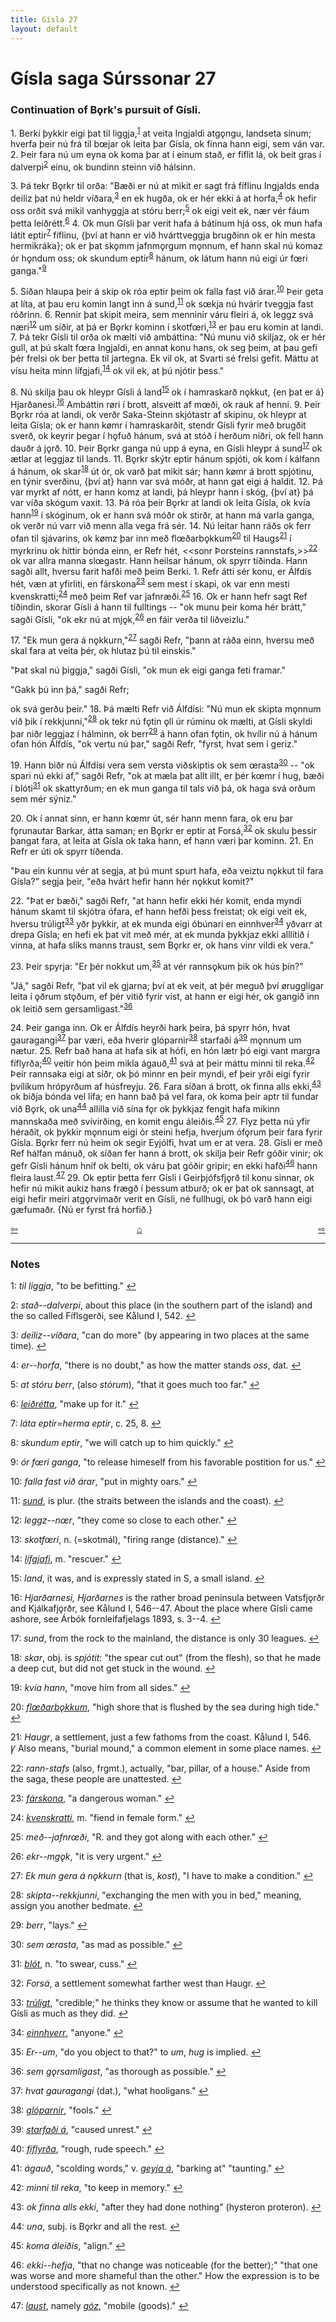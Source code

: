 ```yaml
---
title: Gísla 27
layout: default
---
```


# Gísla saga Súrssonar 27

### Continuation of B&#x1EB;rk's pursuit of Gísli.

1\. Berki þykkir eigi þat til liggja,<sup id="a1">[1](#myfootnote1)</sup> at veita Ingjaldi atg&#x1EB;ngu, landseta sínum; hverfa þeir nú frá til b&oelig;jar ok leita þar Gísla, ok finna hann eigi, sem ván var. 2. Þeir fara nú um eyna ok koma þar at í einum stað, er fíflit lá, ok beit gras í dalverpi<sup id="a2">[2](#myfootnote2)</sup> einu, ok bundinn steinn við hálsinn.

3\. Þá tekr B&#x1EB;rkr til orða: "Bæði er nú at mikit er sagt frá fíflinu Ingjalds enda deiliz þat nú heldr víðara,<sup id="a3">[3](#myfootnote3)</sup> en ek hugða, ok er hér ekki á at horfa,<sup id="a4">[4](#myfootnote4)</sup> ok hefir oss orðit svá mikil vanhyggja at stóru berr;<sup id="a5">[5](#myfootnote5)</sup> ok eigi veit ek, nær vér fáum þetta leiðrétt.<sup id="a6">[6](#myfootnote6)</sup> 4. Ok mun Gísli þar verit hafa á bátinum hjá oss, ok mun hafa látit eptir<sup id="a7">[7](#myfootnote7)</sup> fíflinu, {því at hann er við hvárttveggja brugðinn ok er hin mesta hermikráka}; ok er þat sk&#x1EB;mm jafnm&#x1EB;rgum m&#x1EB;nnum, ef hann skal nú komaz ór h&#x1EB;ndum oss; ok skundum eptir<sup id="a8">[8](#myfootnote8)</sup> hánum, ok látum hann nú eigi úr f&oelig;ri ganga."<sup id="a9">[9](#myfootnote9)</sup>

5\. Síðan hlaupa þeir á skip ok róa eptir þeim ok falla fast við árar.<sup id="a10">[10](#myfootnote10)</sup> Þeir geta at líta, at þau eru komin langt inn á sund,<sup id="a11">[11](#myfootnote11)</sup> ok s&oelig;kja nú hvárir tveggja fast róðrinn. 6. Rennir þat skipit meira, sem menninir váru fleiri á, ok leggz svá næri<sup id="a12">[12](#myfootnote12)</sup> um síðir, at þá er B&#x1EB;rkr kominn í skotf&oelig;ri,<sup id="a13">[13](#myfootnote13)</sup> er þau eru komin at landi. 7. Þá tekr Gísli til orða ok mælti við ambáttina: "Nú munu við skiljaz, ok er hér gull, at þú skalt f&oelig;ra Ingjaldi, en annat konu hans, ok seg þeim, at þau gefi þér frelsi ok ber þetta til jartegna. Ek vil ok, at Svarti sé frelsi gefit. Máttu at vísu heita minn lífgjafi,<sup id="a14">[14](#myfootnote14)</sup> ok vil ek, at þú njótir þess."

8\. Nú skilja þau ok hleypr Gísli á land<sup id="a15">[15](#myfootnote15)</sup> ok í hamraskarð n&#x1EB;kkut, {en þat er á} Hjarðanesi.<sup id="a16">[16](#myfootnote16)</sup> Ambáttin r&oslash;ri í brott, alsveitt af m&oelig;ði, ok rauk af henni. 9. Þeir B&#x1EB;rkr róa at landi, ok verðr Saka-Steinn skjótastr af skipinu, ok hleypr at leita Gísla; ok er hann k&oslash;mr í hamraskarðit, stendr Gísli fyrir með brugðit sverð, ok keyrir þegar í h&#x1EB;fuð hánum, svá at stóð í herðum niðri, ok fell hann dauðr á j&#x1EB;rð. 10. Þeir B&#x1EB;rkr ganga nú upp á eyna, en Gísli hleypr á sund<sup id="a17">[17](#myfootnote17)</sup> ok ætlar at leggjaz til lands. 11. B&#x1EB;rkr skýtr eptir hánum spjóti, ok kom í kálfann á hánum, ok skar<sup id="a18">[18](#myfootnote18)</sup> út ór, ok varð þat mikit sár; hann k&oslash;mr á brott spjótinu, en týnir sverðinu, {því at} hann var svá móðr, at hann gat eigi á haldit. 12. Þá var myrkt af nótt, er hann komz at landi, þá hleypr hann í skóg, {því at} þá var víða skógum vaxit. 13. Þá róa þeir B&#x1EB;rkr at landi ok leita Gísla, ok kvía hann<sup id="a19">[19](#myfootnote19)</sup> í skóginum, ok er hann svá móðr ok stirðr, at hann má varla ganga, ok verðr nú varr við menn alla vega frá sér. 14. Nú leitar hann ráðs ok ferr ofan til sjávarins, ok k&oslash;mz þar inn með fl&oelig;ðarb&#x1EB;kkum<sup id="a20">[20](#myfootnote20)</sup> til Haugs<sup id="a21">[21](#myfootnote21)</sup> í myrkrinu ok hittir bónda einn, er Refr hét, <<sonr Þorsteins rannstafs,>><sup id="a22">[22](#myfootnote22)</sup> ok var allra manna sl&oelig;gastr. Hann heilsar hánum, ok spyrr tíðinda. Hann sagði allt, hversu farit hafði með þeim Berki. 1. Refr átti sér konu, er Álfdís hét, væn at yfirliti, en fárskona<sup id="a23">[23](#myfootnote23)</sup> sem mest í skapi, ok var enn mesti kvenskratti;<sup id="a24">[24](#myfootnote24)</sup> með þeim Ref var jafnræði.<sup id="a25">[25](#myfootnote25)</sup> 16\. Ok er hann hefr sagt Ref tíðindin, skorar Gísli á hann til fulltings -- "ok munu þeir koma hér brátt," sagði Gísli, "ok ekr nú at mj&#x1EB;k,<sup id="a26">[26](#myfootnote26)</sup> en fáir verða til liðveizlu."

17\. "Ek mun gera á n&#x1EB;kkurn,"<sup id="a27">[27](#myfootnote27)</sup> sagði Refr, "þann at ráða einn, hversu með skal fara at veita þér, ok hlutaz þú til einskis."

"Þat skal nú þiggja," sagði Gísli, "ok mun ek eigi ganga feti framar."

"Gakk þú inn þá," sagði Refr;

ok svá gerðu þeir." 18. Þá mælti Refr við Álfdísi: "Nú mun ek skipta m&#x1EB;nnum við þik í rekkjunni,"<sup id="a28">[28](#myfootnote28)</sup> ok tekr nú f&#x1EB;tin &#x1EB;ll úr rúminu ok mælti, at Gísli skyldi þar niðr leggjaz í hálminn, ok berr<sup id="a29">[29](#myfootnote29)</sup> á hann ofan f&#x1EB;tin, ok hvílir nú á hánum ofan hón Álfdís, "ok vertu nú þar," sagði Refr, "fyrst, hvat sem í geriz."

19\. Hann biðr nú Álfdísi vera sem versta viðskiptis ok sem &oelig;rasta<sup id="a30">[30](#myfootnote30)</sup> -- "ok spari nú ekki af," sagði Refr, "ok at mæla þat allt illt, er þér k&oelig;mr í hug, bæði í blóti<sup id="a31">[31](#myfootnote31)</sup> ok skattyrðum; en ek mun ganga til tals við þá, ok haga svá orðum sem mér sýniz."

20\. Ok í annat sinn, er hann k&oelig;mr út, sér hann menn fara, ok eru þar f&#x1EB;runautar Barkar, átta saman; en B&#x1EB;rkr er eptir at Forsá,<sup id="a32">[32](#myfootnote32)</sup> ok skulu þessir þangat fara, at leita at Gísla ok taka hann, ef hann væri þar kominn. 21. En Refr er úti ok spyrr tíðenda.

"Þau ein kunnu vér at segja, at þú munt spurt hafa, eða veiztu n&#x1EB;kkut til fara Gísla?" segja þeir, "eða hvárt hefir hann hér n&#x1EB;kkut komit?"

22\. "Þat er bæði," sagði Refr, "at hann hefir ekki hér komit, enda myndi hánum skamt til skjótra ófara, ef hann hefði þess freistat; ok eigi veit ek, hversu trúligt<sup id="a33">[33](#myfootnote33)</sup> yðr þykkir, at ek munda eigi óbúnari en einnhver<sup id="a34">[34](#myfootnote34)</sup> yðvarr at drepa Gísla; en hefi ek þat vit með mér, at ek munda þykkjaz ekki alllítið í vinna, at hafa slíks manns traust, sem B&#x1EB;rkr er, ok hans vinr vildi ek vera."

23\. Þeir spyrja: "Er þér nokkut um,<sup id="a35">[35](#myfootnote35)</sup> at vér ranns&#x1EB;kum þik ok hús þín?"

"Já," sagði Refr, "þat vil ek gjarna; því at ek veit, at þér meguð því &oslash;ruggligar leita í &#x1EB;ðrum st&#x1EB;ðum, ef þér vitið fyrir víst, at hann er eigi hér, ok gangið inn ok leitið sem gersamligast."<sup id="a36">[36](#myfootnote36)</sup>

24\. Þeir ganga inn. Ok er Álfdís heyrði hark þeira, þá spyrr hón, hvat gauragangi<sup id="a37">[37](#myfootnote37)</sup> þar væri, eða hverir glóparnir<sup id="a38">[38](#myfootnote38)</sup> starfaði á<sup id="a39">[39](#myfootnote39)</sup> m&#x1EB;nnum um nætur. 25. Refr bað hana at hafa sik at hófi, en hón lætr þó eigi vant margra fíflyrða;<sup id="a40">[40](#myfootnote40)</sup> veitir hón þeim mikla ágauð,<sup id="a41">[41](#myfootnote41)</sup> svá at þeir máttu minni til reka.<sup id="a42">[42](#myfootnote42)</sup> Þeir rannsaka eigi at síðr, ok þó minnr en þeir myndi, ef þeir yrði eigi fyrir þvílíkum hrópyrðum af húsfreyju. 26. Fara síðan á brott, ok finna alls ekki,<sup id="a43">[43](#myfootnote43)</sup> ok biðja bónda vel lifa; en hann bað þá vel fara, ok koma þeir aptr til fundar við B&#x1EB;rk, ok una<sup id="a44">[44](#myfootnote44)</sup> allilla við sína f&#x1EB;r ok þykkjaz fengit hafa mikinn mannskaða með svívirðing, en komit engu áleiðis.<sup id="a45">[45](#myfootnote45)</sup> 27. Flyz þetta nú yfir héraðit, ok þykkir m&#x1EB;nnum eigi ór steini hefja, hverjum óf&#x1EB;rum þeir fara fyrir Gísla. B&#x1EB;rkr ferr nú heim ok segir Eyjólfi, hvat um er at vera. 28. Gísli er með Ref hálfan mánuð, ok síðan fer hann á brott, ok skilja þeir Refr góðir vinir; ok gefr Gísli hánum hníf ok belti, ok váru þat góðir gripir; en ekki hafði<sup id="a46">[46](#myfootnote46)</sup> hann fleira laust.<sup id="a47">[47](#myfootnote47)</sup> 29. Ok eptir þetta ferr Gísli í Geirþjófsfj&#x1EB;rð til konu sinnar, ok hefir nú mikit aukiz hans frægð í þessum atburð; ok er þat ok sannsagt, at eigi hefir meiri atg&#x1EB;rvimaðr verit en Gísli, né fullhugi, ok þó varð hann eigi gæfumaðr. {Nú er fyrst frá horfið.}

<div style="float: left"><a href="http://rcblack.net/Gisla_saga/Gisla_26">⇦</a></div>
<div style="float: right"><a href="http://rcblack.net/Gisla_saga/Gisla_28">⇨</a></div>
<div style="margin: 0 auto; width: 100px;"><a href="http://rcblack.net/Gisla_saga/Gisla_home">&#8962;</a></div>

---

### Notes

<a name="myfootnote1" id="f1">1</a>:
 _til liggja_, "to be befitting."
[↩](#a1)

<a name="myfootnote2" id="f2">2</a>:
 _stað--dalverpi_, about this place (in the southern part of the island) and the so called Fíflsgerði, see Kålund I, 542.
[↩](#a2)

<a name="myfootnote3" id="f3">3</a>:
 _deiliz--víðara_, "can do more" (by appearing in two places at the same time).
[↩](#a3)

<a name="myfootnote4" id="f4">4</a>:
 _er--horfa_, "there is no doubt," as how the matter stands _oss_, dat.
[↩](#a4)

<a name="myfootnote5" id="f5">5</a>:
 _at stóru berr_, (also _stórum_), "that it goes much too far."
[↩](#a5)

<a name="myfootnote6" id="f6">6</a>:
 [_leiðrétta_](http://web.ff.cuni.cz/cgi-bin/uaa_slovnik/gmc_search_v3?cmd=viewthis&id=cv:b0381:18), "make up for it."
[↩](#a6)

<a name="myfootnote7" id="f7">7</a>:
 _láta eptir=herma eptir_, c. 25, 8.
[↩](#a7)

<a name="myfootnote8" id="f8">8</a>:
 _skundum eptir_, "we will catch up to him quickly."
[↩](#a8)

<a name="myfootnote9" id="f9">9</a>:
 _ór f&oelig;ri ganga_, "to release himeself from his favorable postition for us."
[↩](#a9)

<a name="myfootnote10" id="f10">10</a>:
 _falla fast við árar_, "put in mighty oars."
[↩](#a10)

<a name="myfootnote11" id="f11">11</a>:
 [_sund_](http://web.ff.cuni.cz/cgi-bin/uaa_slovnik/gmc_search_v3?cmd=viewthis&id=cv:b0604:9), is plur. (the straits between the islands and the coast).
[↩](#a11)

<a name="myfootnote12" id="f12">12</a>:
 _leggz--n&oelig;r_, "they come so close to each other."
[↩](#a12)

<a name="myfootnote13" id="f13">13</a>:
 _skotf&oelig;ri_, n. (=skotmál), "firing range (distance)."
[↩](#a13)

<a name="myfootnote14" id="f14">14</a>:
 [_lífgjafi_](http://web.ff.cuni.cz/cgi-bin/uaa_slovnik/gmc_search_v3?cmd=formquery2&query=l%EDf-gjafi&startrow=1), m. "rescuer."
[↩](#a14)

<a name="myfootnote15" id="f15">15</a>:
 _land_, it was, and is expressly stated in S, a small island.
[↩](#a15)

<a name="myfootnote16" id="f16">16</a>:
 _Hjarðarnesi, Hjarðarnes_ is the rather broad peninsula between Vatsfj&#x1EB;rðr and Kjálkafj&#x1EB;rðr, see Kålund I, 546--47. About the place where Gísli came ashore, see Árbók fornleifafjelags 1893, s. 3--4.
[↩](#a16)

<a name="myfootnote17" id="f17">17</a>:
 _sund_, from the rock to the mainland, the distance is only 30 leagues.
[↩](#a17)

<a name="myfootnote18" id="f18">18</a>:
 _skar_, obj. is _spjótit_: "the spear cut out" (from the flesh), so that he made a deep cut, but did not get stuck in the wound.
[↩](#a18)

<a name="myfootnote19" id="f19">19</a>:
 _kvía hann_, "move him from all sides."
[↩](#a19)

<a name="myfootnote20" id="f20">20</a>:
 [_fl&oelig;ðarb&#x1EB;kkum_](http://web.ff.cuni.cz/cgi-bin/uaa_slovnik/gmc_search_v3?cmd=viewthis&id=cv:b0163:4), "high shore that is flushed by the sea during high tide."
[↩](#a20)

<a name="myfootnote21" id="f21">21</a>:
 _Haugr_, a settlement, just a few fathoms from the coast. Kålund I, 546.   
&#42856; Also means, "burial mound," a common element in some place names.
[↩](#a21)

<a name="myfootnote22" id="f22">22</a>:
 _rann-stafs_ (also, frgmt.), actually, "bar, pillar, of a house." Aside from the saga, these people are unattested.
[↩](#a22)

<a name="myfootnote23" id="f23">23</a>:
 [_fárskona_](http://web.ff.cuni.cz/cgi-bin/uaa_slovnik/gmc_search_v3?cmd=formquery2&query=f%26aacute;rs-kona&startrow=1), "a dangerous woman."
[↩](#a23)

<a name="myfootnote24" id="f24">24</a>:
 [_kvenskratti_](http://web.ff.cuni.cz/cgi-bin/uaa_slovnik/gmc_search_v3?cmd=viewthis&id=cv:b0362:56), m. "fiend in female form."
[↩](#a24)

<a name="myfootnote25" id="f25">25</a>:
 _með--jafnr&oelig;ði_, "R. and they got along with each other."
[↩](#a25)

<a name="myfootnote26" id="f26">26</a>:
 _ekr--mg&#x1EB;k_, "it is very urgent."
[↩](#a26)

<a name="myfootnote27" id="f27">27</a>:
 _Ek mun gera á n&#x1EB;kkurn_ (that is, _kost_), "I have to make a condition."
[↩](#a27)

<a name="myfootnote28" id="f28">28</a>:
 _skipta--rekkjunni_, "exchanging the men with you in bed," meaning, assign you another bedmate.
[↩](#a28)

<a name="myfootnote29" id="f29">29</a>:
 _berr_, "lays."
[↩](#a29)

<a name="myfootnote30" id="f30">30</a>:
 _sem &oelig;rasta_, "as mad as possible."
[↩](#a30)

<a name="myfootnote31" id="f31">31</a>:
 [_blót_](http://web.ff.cuni.cz/cgi-bin/uaa_slovnik/gmc_search_v3?cmd=viewthis&id=cv:b0070:20), n. "to swear, cuss."
[↩](#a31)

<a name="myfootnote32" id="f32">32</a>:
 _Forsá_, a settlement somewhat farther west than Haugr.
[↩](#a32)

<a name="myfootnote33" id="f33">33</a>:
 [_trúligt_](http://web.ff.cuni.cz/cgi-bin/uaa_slovnik/gmc_search_v3?cmd=viewthis&id=cv:b0642:37), "credible;" he thinks they know or assume that he wanted to kill Gísli as much as they did.
[↩](#a33)

<a name="myfootnote34" id="f34">34</a>:
 [_einnhverr_](http://web.ff.cuni.cz/cgi-bin/uaa_slovnik/gmc_search_v3?cmd=viewthis&id=cv:b0122:13), "anyone."
[↩](#a34)

<a name="myfootnote35" id="f35">35</a>:
 _Er--um_, "do you object to that?" to _um_, _hug_ is implied.
[↩](#a35)

<a name="myfootnote36" id="f36">36</a>:
 _sem g&#x1EB;rsamligast_, "as thorough as possible."
[↩](#a36)

<a name="myfootnote37" id="f37">37</a>:
 _hvat gauragangi_ (dat.), "what hooligans."
[↩](#a37)

<a name="myfootnote38" id="f38">38</a>:
 [_glóparnir_](http://web.ff.cuni.cz/cgi-bin/uaa_slovnik/gmc_search_v3?cmd=viewthis&id=cv:b0205:25), "fools."
[↩](#a38)

<a name="myfootnote39" id="f39">39</a>:
 [_starfaði á_](http://web.ff.cuni.cz/cgi-bin/uaa_slovnik/gmc_search_v3?cmd=viewthis&id=cv:b0589:16), "caused unrest."
[↩](#a39)

<a name="myfootnote40" id="f40">40</a>:
 [_fíflyrða_](http://web.ff.cuni.cz/cgi-bin/uaa_slovnik/gmc_search_v3?cmd=formquery2&query=f%EDfl-yr%F0i&startrow=1), "rough, rude speech."
[↩](#a40)

<a name="myfootnote41" id="f41">41</a>:
 _ágauð_, "scolding words," v. [_geyja á_](http://web.ff.cuni.cz/cgi-bin/uaa_slovnik/gmc_search_v3?cmd=formquery2&query=geyja&startrow=1), "barking at" "taunting."
[↩](#a41)

<a name="myfootnote42" id="f42">42</a>:
 _minni til reka_, "to keep in memory."
[↩](#a42)

<a name="myfootnote43" id="f43">43</a>:
 _ok finna alls ekki_, "after they had done nothing" (hysteron proteron).
[↩](#a43)

<a name="myfootnote44" id="f44">44</a>:
 _una_, subj. is B&#x1EB;rkr and all the rest.
[↩](#a44)

<a name="myfootnote45" id="f45">45</a>:
 _koma áleiðis_, "align."
[↩](#a45)

<a name="myfootnote46" id="f46">46</a>:
 _ekki--hefja_, "that no change was noticeable (for the better);" "that one was worse and more shameful than the other." How the expression is to be understood specifically as not known.
[↩](#a46)

<a name="myfootnote47" id="f47">47</a>:
 [_laust_](http://web.ff.cuni.cz/cgi-bin/uaa_slovnik/gmc_search_v3?cmd=viewthis&id=cv:b0375:51), namely [_góz_](http://web.ff.cuni.cz/cgi-bin/uaa_slovnik/gmc_search_v3?cmd=viewthis&id=cv:b0210:4), "mobile (goods)."
[↩](#a47)
